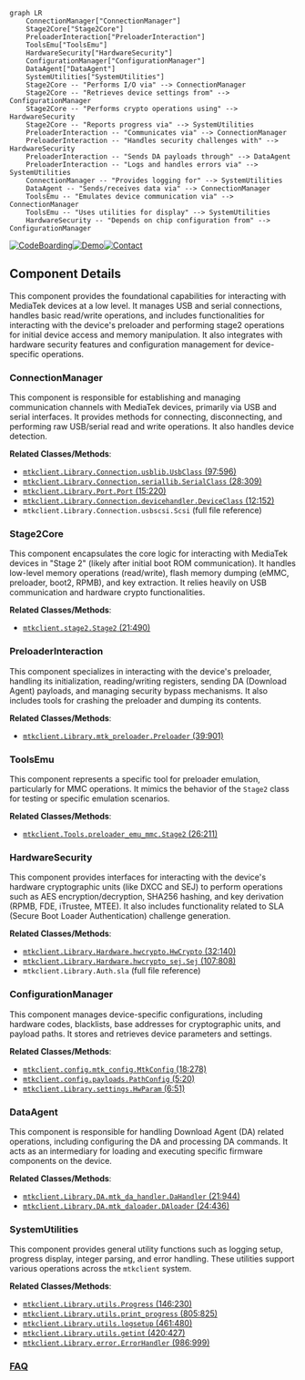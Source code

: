 ```mermaid
graph LR
    ConnectionManager["ConnectionManager"]
    Stage2Core["Stage2Core"]
    PreloaderInteraction["PreloaderInteraction"]
    ToolsEmu["ToolsEmu"]
    HardwareSecurity["HardwareSecurity"]
    ConfigurationManager["ConfigurationManager"]
    DataAgent["DataAgent"]
    SystemUtilities["SystemUtilities"]
    Stage2Core -- "Performs I/O via" --> ConnectionManager
    Stage2Core -- "Retrieves device settings from" --> ConfigurationManager
    Stage2Core -- "Performs crypto operations using" --> HardwareSecurity
    Stage2Core -- "Reports progress via" --> SystemUtilities
    PreloaderInteraction -- "Communicates via" --> ConnectionManager
    PreloaderInteraction -- "Handles security challenges with" --> HardwareSecurity
    PreloaderInteraction -- "Sends DA payloads through" --> DataAgent
    PreloaderInteraction -- "Logs and handles errors via" --> SystemUtilities
    ConnectionManager -- "Provides logging for" --> SystemUtilities
    DataAgent -- "Sends/receives data via" --> ConnectionManager
    ToolsEmu -- "Emulates device communication via" --> ConnectionManager
    ToolsEmu -- "Uses utilities for display" --> SystemUtilities
    HardwareSecurity -- "Depends on chip configuration from" --> ConfigurationManager
```
[![CodeBoarding](https://img.shields.io/badge/Generated%20by-CodeBoarding-9cf?style=flat-square)](https://github.com/CodeBoarding/CodeBoarding)[![Demo](https://img.shields.io/badge/Try%20our-Demo-blue?style=flat-square)](https://www.codeboarding.org/demo)[![Contact](https://img.shields.io/badge/Contact%20us%20-%20contact@codeboarding.org-lightgrey?style=flat-square)](mailto:contact@codeboarding.org)

## Component Details

This component provides the foundational capabilities for interacting with MediaTek devices at a low level. It manages USB and serial connections, handles basic read/write operations, and includes functionalities for interacting with the device's preloader and performing stage2 operations for initial device access and memory manipulation. It also integrates with hardware security features and configuration management for device-specific operations.

### ConnectionManager
This component is responsible for establishing and managing communication channels with MediaTek devices, primarily via USB and serial interfaces. It provides methods for connecting, disconnecting, and performing raw USB/serial read and write operations. It also handles device detection.


**Related Classes/Methods**:

- <a href="https://github.com/bkerler/mtkclient/blob/master/mtkclient/Library/Connection/usblib.py#L97-L596" target="_blank" rel="noopener noreferrer">`mtkclient.Library.Connection.usblib.UsbClass` (97:596)</a>
- <a href="https://github.com/bkerler/mtkclient/blob/master/mtkclient/Library/Connection/seriallib.py#L28-L309" target="_blank" rel="noopener noreferrer">`mtkclient.Library.Connection.seriallib.SerialClass` (28:309)</a>
- <a href="https://github.com/bkerler/mtkclient/blob/master/mtkclient/Library/Port.py#L15-L220" target="_blank" rel="noopener noreferrer">`mtkclient.Library.Port.Port` (15:220)</a>
- <a href="https://github.com/bkerler/mtkclient/blob/master/mtkclient/Library/Connection/devicehandler.py#L12-L152" target="_blank" rel="noopener noreferrer">`mtkclient.Library.Connection.devicehandler.DeviceClass` (12:152)</a>
- `mtkclient.Library.Connection.usbscsi.Scsi` (full file reference)


### Stage2Core
This component encapsulates the core logic for interacting with MediaTek devices in "Stage 2" (likely after initial boot ROM communication). It handles low-level memory operations (read/write), flash memory dumping (eMMC, preloader, boot2, RPMB), and key extraction. It relies heavily on USB communication and hardware crypto functionalities.


**Related Classes/Methods**:

- <a href="https://github.com/bkerler/mtkclient/blob/master/stage2.py#L21-L490" target="_blank" rel="noopener noreferrer">`mtkclient.stage2.Stage2` (21:490)</a>


### PreloaderInteraction
This component specializes in interacting with the device's preloader, handling its initialization, reading/writing registers, sending DA (Download Agent) payloads, and managing security bypass mechanisms. It also includes tools for crashing the preloader and dumping its contents.


**Related Classes/Methods**:

- <a href="https://github.com/bkerler/mtkclient/blob/master/mtkclient/Library/mtk_preloader.py#L39-L901" target="_blank" rel="noopener noreferrer">`mtkclient.Library.mtk_preloader.Preloader` (39:901)</a>


### ToolsEmu
This component represents a specific tool for preloader emulation, particularly for MMC operations. It mimics the behavior of the `Stage2` class for testing or specific emulation scenarios.


**Related Classes/Methods**:

- <a href="https://github.com/bkerler/mtkclient/blob/master/Tools/preloader_emu_mmc.py#L26-L211" target="_blank" rel="noopener noreferrer">`mtkclient.Tools.preloader_emu_mmc.Stage2` (26:211)</a>


### HardwareSecurity
This component provides interfaces for interacting with the device's hardware cryptographic units (like DXCC and SEJ) to perform operations such as AES encryption/decryption, SHA256 hashing, and key derivation (RPMB, FDE, iTrustee, MTEE). It also includes functionality related to SLA (Secure Boot Loader Authentication) challenge generation.


**Related Classes/Methods**:

- <a href="https://github.com/bkerler/mtkclient/blob/master/mtkclient/Library/Hardware/hwcrypto.py#L32-L140" target="_blank" rel="noopener noreferrer">`mtkclient.Library.Hardware.hwcrypto.HwCrypto` (32:140)</a>
- <a href="https://github.com/bkerler/mtkclient/blob/master/mtkclient/Library/Hardware/hwcrypto_sej.py#L107-L808" target="_blank" rel="noopener noreferrer">`mtkclient.Library.Hardware.hwcrypto_sej.Sej` (107:808)</a>
- `mtkclient.Library.Auth.sla` (full file reference)


### ConfigurationManager
This component manages device-specific configurations, including hardware codes, blacklists, base addresses for cryptographic units, and payload paths. It stores and retrieves device parameters and settings.


**Related Classes/Methods**:

- <a href="https://github.com/bkerler/mtkclient/blob/master/mtkclient/config/mtk_config.py#L18-L278" target="_blank" rel="noopener noreferrer">`mtkclient.config.mtk_config.MtkConfig` (18:278)</a>
- <a href="https://github.com/bkerler/mtkclient/blob/master/mtkclient/config/payloads.py#L5-L20" target="_blank" rel="noopener noreferrer">`mtkclient.config.payloads.PathConfig` (5:20)</a>
- <a href="https://github.com/bkerler/mtkclient/blob/master/mtkclient/Library/settings.py#L6-L51" target="_blank" rel="noopener noreferrer">`mtkclient.Library.settings.HwParam` (6:51)</a>


### DataAgent
This component is responsible for handling Download Agent (DA) related operations, including configuring the DA and processing DA commands. It acts as an intermediary for loading and executing specific firmware components on the device.


**Related Classes/Methods**:

- <a href="https://github.com/bkerler/mtkclient/blob/master/mtkclient/Library/DA/mtk_da_handler.py#L21-L944" target="_blank" rel="noopener noreferrer">`mtkclient.Library.DA.mtk_da_handler.DaHandler` (21:944)</a>
- <a href="https://github.com/bkerler/mtkclient/blob/master/mtkclient/Library/DA/mtk_daloader.py#L24-L436" target="_blank" rel="noopener noreferrer">`mtkclient.Library.DA.mtk_daloader.DAloader` (24:436)</a>


### SystemUtilities
This component provides general utility functions such as logging setup, progress display, integer parsing, and error handling. These utilities support various operations across the `mtkclient` system.


**Related Classes/Methods**:

- <a href="https://github.com/bkerler/mtkclient/blob/master/mtkclient/Library/utils.py#L146-L230" target="_blank" rel="noopener noreferrer">`mtkclient.Library.utils.Progress` (146:230)</a>
- <a href="https://github.com/bkerler/mtkclient/blob/master/mtkclient/Library/utils.py#L805-L825" target="_blank" rel="noopener noreferrer">`mtkclient.Library.utils.print_progress` (805:825)</a>
- <a href="https://github.com/bkerler/mtkclient/blob/master/mtkclient/Library/utils.py#L461-L480" target="_blank" rel="noopener noreferrer">`mtkclient.Library.utils.logsetup` (461:480)</a>
- <a href="https://github.com/bkerler/mtkclient/blob/master/mtkclient/Library/utils.py#L420-L427" target="_blank" rel="noopener noreferrer">`mtkclient.Library.utils.getint` (420:427)</a>
- <a href="https://github.com/bkerler/mtkclient/blob/master/mtkclient/Library/error.py#L986-L999" target="_blank" rel="noopener noreferrer">`mtkclient.Library.error.ErrorHandler` (986:999)</a>




### [FAQ](https://github.com/CodeBoarding/GeneratedOnBoardings/tree/main?tab=readme-ov-file#faq)